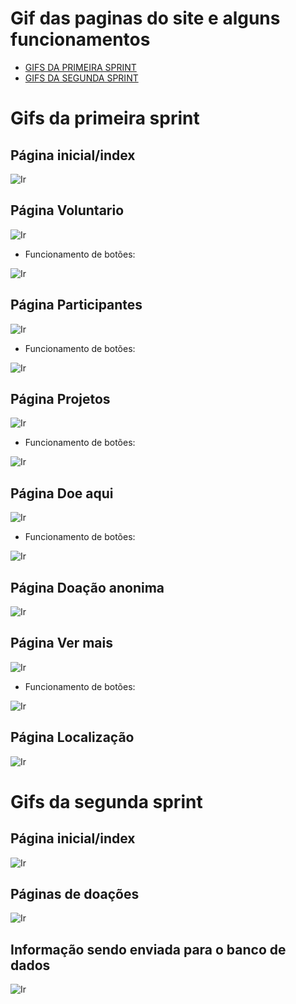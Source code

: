 # Gif das paginas do site e alguns funcionamentos

- [GIFS DA PRIMEIRA SPRINT](#Gifs-da-primeira-sprint)
- [GIFS DA SEGUNDA SPRINT](#Gifs-da-segunda-sprint)

# Gifs da primeira sprint

## Página inicial/index


![Ir](https://github.com/Iridium-FATEC/PI-IRIDIUM/blob/main/Projeto/P%C3%A1ginas_gifs/pagina%20inicial.gif)


## Página Voluntario


![Ir](https://github.com/Iridium-FATEC/PI-IRIDIUM/blob/main/Projeto/P%C3%A1ginas_gifs/P%C3%A1gina%20voluntarios.gif)


- Funcionamento de botões:


![Ir](https://github.com/Iridium-FATEC/PI-IRIDIUM/blob/main/Projeto/P%C3%A1ginas_gifs/bot%C3%B5es%20voluntario%20e%20voltar.gif)


## Página Participantes


![Ir](https://github.com/Iridium-FATEC/PI-IRIDIUM/blob/main/Projeto/P%C3%A1ginas_gifs/pagina%20participantes.gif)


- Funcionamento de botões:


![Ir](https://github.com/Iridium-FATEC/PI-IRIDIUM/blob/main/Projeto/P%C3%A1ginas_gifs/botoes%20de%20participante%20e%20voltar.gif)


## Página Projetos


![Ir](https://github.com/Iridium-FATEC/PI-IRIDIUM/blob/main/Projeto/P%C3%A1ginas_gifs/projetos.gif)


- Funcionamento de botões:


![Ir](https://github.com/Iridium-FATEC/PI-IRIDIUM/blob/main/Projeto/P%C3%A1ginas_gifs/bot%C3%B5es%20de%20projeto%20e%20voltar.gif)


## Página Doe aqui


![Ir](https://github.com/Iridium-FATEC/PI-IRIDIUM/blob/main/Projeto/P%C3%A1ginas_gifs/P%C3%A1gina%20Doa%C3%A7%C3%B5es.gif)


- Funcionamento de botões:


![Ir](https://github.com/Iridium-FATEC/PI-IRIDIUM/blob/main/Projeto/P%C3%A1ginas_gifs/Bot%C3%B5es%20do%20doa%C3%A7%C3%B5es%20e%20voltar.gif)


## Página Doação anonima


![Ir](https://github.com/Iridium-FATEC/PI-IRIDIUM/blob/main/Projeto/P%C3%A1ginas_gifs/P%C3%A1gina%20doa%C3%A7%C3%B5es%20anonima.gif)


## Página Ver mais


![Ir](https://github.com/Iridium-FATEC/PI-IRIDIUM/blob/main/Projeto/P%C3%A1ginas_gifs/ver%20mais.png)


- Funcionamento de botões:


![Ir](https://github.com/Iridium-FATEC/PI-IRIDIUM/blob/main/Projeto/P%C3%A1ginas_gifs/bot%C3%B5es%20ver%20mais%20e%20voltar.gif)


## Página Localização


![Ir](https://github.com/Iridium-FATEC/PI-IRIDIUM/blob/main/Projeto/P%C3%A1ginas_gifs/localiza%C3%A7%C3%A3o.gif)


# Gifs da segunda sprint


## Página inicial/index


![Ir](https://github.com/Iridium-FATEC/PI-IRIDIUM/blob/main/Projeto/P%C3%A1ginas_gifs/index%20sprint%202.gif)


## Páginas de doações


![Ir](https://github.com/Iridium-FATEC/PI-IRIDIUM/blob/main/Projeto/P%C3%A1ginas_gifs/Paginas%20de%20doa%C3%A7%C3%B5es%20sprint%202.gif)


## Informação sendo enviada para o banco de dados

![Ir](https://github.com/Iridium-FATEC/PI-IRIDIUM/blob/main/Projeto/P%C3%A1ginas_gifs/info%20pro%20banco.gif)

